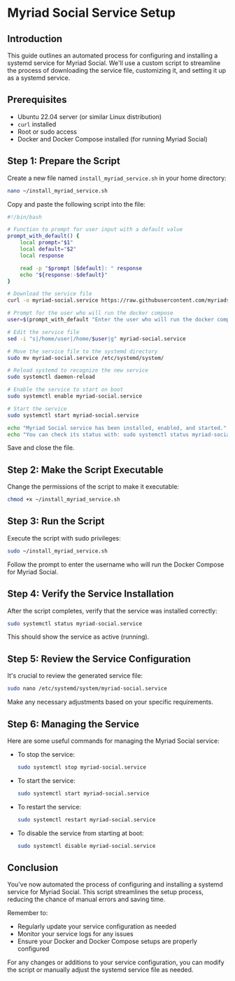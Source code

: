 # Myriad Social Service Setup

## Introduction

This guide outlines an automated process for configuring and installing a systemd service for Myriad Social. We'll use a custom script to streamline the process of downloading the service file, customizing it, and setting it up as a systemd service.

## Prerequisites

- Ubuntu 22.04 server (or similar Linux distribution)
- `curl` installed
- Root or sudo access
- Docker and Docker Compose installed (for running Myriad Social)

## Step 1: Prepare the Script

Create a new file named `install_myriad_service.sh` in your home directory:

```bash
nano ~/install_myriad_service.sh
```

Copy and paste the following script into the file:

```bash
#!/bin/bash

# Function to prompt for user input with a default value
prompt_with_default() {
    local prompt="$1"
    local default="$2"
    local response

    read -p "$prompt [$default]: " response
    echo "${response:-$default}"
}

# Download the service file
curl -o myriad-social.service https://raw.githubusercontent.com/myriadsocial/myriad-infrastructure/main/linux/myriad-social.service

# Prompt for the user who will run the docker compose
user=$(prompt_with_default "Enter the user who will run the docker compose" "$(whoami)")

# Edit the service file
sed -i "s|/home/user|/home/$user|g" myriad-social.service

# Move the service file to the systemd directory
sudo mv myriad-social.service /etc/systemd/system/

# Reload systemd to recognize the new service
sudo systemctl daemon-reload

# Enable the service to start on boot
sudo systemctl enable myriad-social.service

# Start the service
sudo systemctl start myriad-social.service

echo "Myriad Social service has been installed, enabled, and started."
echo "You can check its status with: sudo systemctl status myriad-social.service"
```

Save and close the file.

## Step 2: Make the Script Executable

Change the permissions of the script to make it executable:

```bash
chmod +x ~/install_myriad_service.sh
```

## Step 3: Run the Script

Execute the script with sudo privileges:

```bash
sudo ~/install_myriad_service.sh
```

Follow the prompt to enter the username who will run the Docker Compose for Myriad Social.

## Step 4: Verify the Service Installation

After the script completes, verify that the service was installed correctly:

```bash
sudo systemctl status myriad-social.service
```

This should show the service as active (running).

## Step 5: Review the Service Configuration

It's crucial to review the generated service file:

```bash
sudo nano /etc/systemd/system/myriad-social.service
```

Make any necessary adjustments based on your specific requirements.

## Step 6: Managing the Service

Here are some useful commands for managing the Myriad Social service:

- To stop the service:
  ```bash
  sudo systemctl stop myriad-social.service
  ```

- To start the service:
  ```bash
  sudo systemctl start myriad-social.service
  ```

- To restart the service:
  ```bash
  sudo systemctl restart myriad-social.service
  ```

- To disable the service from starting at boot:
  ```bash
  sudo systemctl disable myriad-social.service
  ```

## Conclusion

You've now automated the process of configuring and installing a systemd service for Myriad Social. This script streamlines the setup process, reducing the chance of manual errors and saving time.

Remember to:
- Regularly update your service configuration as needed
- Monitor your service logs for any issues
- Ensure your Docker and Docker Compose setups are properly configured

For any changes or additions to your service configuration, you can modify the script or manually adjust the systemd service file as needed.